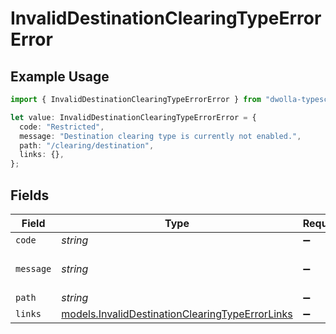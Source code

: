 # InvalidDestinationClearingTypeErrorError

## Example Usage

```typescript
import { InvalidDestinationClearingTypeErrorError } from "dwolla-typescript/models";

let value: InvalidDestinationClearingTypeErrorError = {
  code: "Restricted",
  message: "Destination clearing type is currently not enabled.",
  path: "/clearing/destination",
  links: {},
};
```

## Fields

| Field                                                                                                    | Type                                                                                                     | Required                                                                                                 | Description                                                                                              | Example                                                                                                  |
| -------------------------------------------------------------------------------------------------------- | -------------------------------------------------------------------------------------------------------- | -------------------------------------------------------------------------------------------------------- | -------------------------------------------------------------------------------------------------------- | -------------------------------------------------------------------------------------------------------- |
| `code`                                                                                                   | *string*                                                                                                 | :heavy_minus_sign:                                                                                       | N/A                                                                                                      | Restricted                                                                                               |
| `message`                                                                                                | *string*                                                                                                 | :heavy_minus_sign:                                                                                       | N/A                                                                                                      | Destination clearing type is currently not enabled.                                                      |
| `path`                                                                                                   | *string*                                                                                                 | :heavy_minus_sign:                                                                                       | N/A                                                                                                      | /clearing/destination                                                                                    |
| `links`                                                                                                  | [models.InvalidDestinationClearingTypeErrorLinks](../models/invaliddestinationclearingtypeerrorlinks.md) | :heavy_minus_sign:                                                                                       | N/A                                                                                                      | {}                                                                                                       |